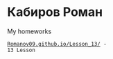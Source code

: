 # Кабиров Роман
My homeworks

<code>[Romanov09.github.io/Lesson_13/](адрес "12 lesson - work in github") - 13 Lesson
</code>
